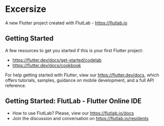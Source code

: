 # Excersize

A new Flutter project created with FlutLab - https://flutlab.io

## Getting Started

A few resources to get you started if this is your first Flutter project:

- https://flutter.dev/docs/get-started/codelab
- https://flutter.dev/docs/cookbook

For help getting started with Flutter, view our
https://flutter.dev/docs, which offers tutorials,
samples, guidance on mobile development, and a full API reference.

## Getting Started: FlutLab - Flutter Online IDE

- How to use FlutLab? Please, view our https://flutlab.io/docs
- Join the discussion and conversation on https://flutlab.io/residents

